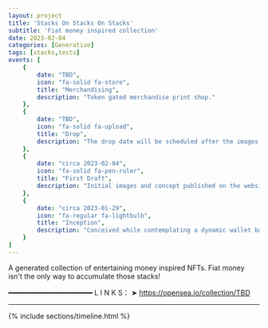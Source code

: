 ```yaml
---
layout: project
title: 'Stacks On Stacks On Stacks'
subtitle: 'Fiat money inspired collection'
date: 2023-02-04
categories: [Generative]
tags: [stacks,tests]
events: [
    {
        date: "TBD",
        icon: "fa-solid fa-store",
        title: "Merchandising",
        description: "Token gated merchandise print shop."
    },
    {
        date: "TBD",
        icon: "fa-solid fa-upload",
        title: "Drop",
        description: "The drop date will be scheduled after the images are finalized."
    },
    {
        date: "circa 2023-02-04",
        icon: "fa-solid fa-pen-ruler",
        title: "First Draft",
        description: "Initial images and concept published on the website."
    },
    {
        date: "circa 2023-01-29",
        icon: "fa-regular fa-lightbulb",
        title: "Inception",
        description: "Conceived while contemplating a dynamic wallet based on value of NFTs."
    }
]
---
```


<p class="premono" markdown="1">
A generated collection of entertaining money inspired NFTs. Fiat money isn't the only way to accumulate those stacks!

━━━━━━━━━━━━━━━━━━━━
L I N K S：
  ➤ <https://opensea.io/collection/TBD>
</p>

<hr />

{% include sections/timeline.html %}